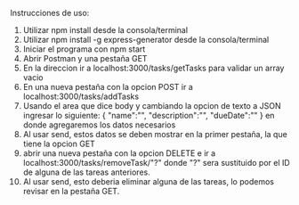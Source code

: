Instrucciones de uso:

1. Utilizar npm install desde la consola/terminal
2. Utilizar npm install -g express-generator desde la consola/terminal
3. Iniciar el programa con npm start
4. Abrir Postman y una pestaña GET
5. En la direccion ir a localhost:3000/tasks/getTasks para validar un array vacio
6. En una nueva pestaña con la opcion POST ir a localhost:3000/tasks/addTasks
7. Usando el area que dice body y cambiando la opcion de texto a JSON ingresar lo siguiente:
{
    "name":"",
    "description":"",
    "dueDate":""
}
en donde agregaremos los datos necesarios
8. Al usar send, estos datos se deben mostrar en la primer pestaña, la que tiene la opcion GET
9. abrir una nueva pestaña con la opcion DELETE e ir a localhost:3000/tasks/removeTask/"?"
donde "?" sera sustituido por el ID de alguna de las tareas anteriores.
10. Al usar send, esto deberia eliminar alguna de las tareas, lo podemos revisar en la pestaña GET.